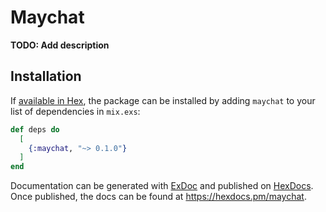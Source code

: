 # Maychat

**TODO: Add description**

## Installation

If [available in Hex](https://hex.pm/docs/publish), the package can be installed
by adding `maychat` to your list of dependencies in `mix.exs`:

```elixir
def deps do
  [
    {:maychat, "~> 0.1.0"}
  ]
end
```

Documentation can be generated with [ExDoc](https://github.com/elixir-lang/ex_doc)
and published on [HexDocs](https://hexdocs.pm). Once published, the docs can
be found at <https://hexdocs.pm/maychat>.

